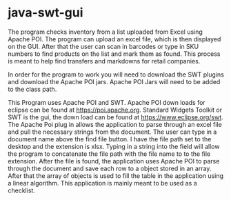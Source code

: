 # java-swt-gui
The program checks inventory from a list uploaded from Excel using Apache POI. The program can upload an excel file, which is then
displayed on the GUI. After that the user can scan in barcodes or type in SKU numbers to find products on the list and mark them as found.
This process is meant to help find transfers and markdowns for retail companies.


In order for the program to work you will need to download the SWT plugins and download the Apache POI jars.
Apache POI Jars will need to be added to the class path.

This Program uses Apache POI and SWT. Apache POI down loads for eclipse can be found at https://poi.apache.org. Standard Widgets Toolkit
or SWT is the gui, the down load can be found at https://www.eclipse.org/swt. The Apache Poi plug in allows the application to parse 
through an excel file and pull the necessary strings from the document. The user can type in a document name above the find file button. 
I have the file path set to the desktop and the extension is xlsx. Typing in a string into the field will allow the program to concatenate 
the file path with the file name to to the file extension. After the file is found, the application uses Apache POI to parse through the 
document and save each row to a object stored in an array. After that the array of objects is used to fill the table in the application
using a linear algorithm. This application is mainly meant to be used as a checklist.

